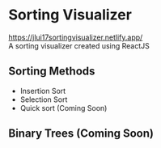 # Sorting Visualizer
https://jlui17sortingvisualizer.netlify.app/  
A sorting visualizer created using ReactJS

## Sorting Methods
- Insertion Sort
- Selection Sort
- Quick sort (Coming Soon)

## Binary Trees (Coming Soon)
